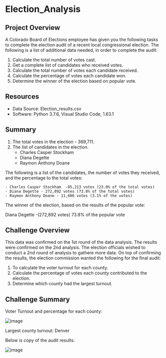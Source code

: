 # Election_Analysis
## Project Overview
A Colorado Board of Elections employee has given you the following tasks to complete the election audit of a recent local congressional election. The following is a list of additional data needed, in order to complete the audit:

1. Calculate the total number of votes cast. 
2. Get a complete list of candidates who received votes. 
3. Calculate the total number of votes each candidate received. 
4. Calculate the percentage of votes each candidate won. 
5. Determine the winner of the election based on popular vote.

## Resources
 - Data Source: Election_results.csv
 - Software: Python 3.7.6, Visual Studio Code,  1.63.1

## Summary
1. The total votes in the election - 369,711.
2. The list of candidates in the election.
    - Charles Casper Stockham
    - Diana Degette
    - Raymon Anthony Doane
    
The following is a list of the candidates, the number of votes they received, and the percentage to the total votes:

    - Charles Casper Stockham  -85,213 votes (23.0% of the total votes) 
    - Diana Degette - 272,892 votes (73.8% of the total votes)
    - Raymon Anthony Doane - 11,606 votes (3.1% of the votes)

The winner of the election, based on the results of the popular vote:

Diana Degette -(272,892 votes) 73.8% of the popular vote

## Challenge Overview

This data was confirmed on the 1st round of the data analysis.  The results were confirmed on the 2nd analysis.  The election officials wished to conduct a 2nd round of analysis to gathere more data.  On top of confirming the results, the election commission wanted the following for the final audit:

1. To calculate the voter turnout for each county.
2. Calculate the percentage of votes each county contributed to the election.
3. Determine which county had the largest turnout.

## Challenge Summary

Voter Turnout and percentage for each county:

  ![image](https://user-images.githubusercontent.com/94253815/145692535-a6ee2e31-f44e-4dc6-bdbd-90cd7099f3cf.png)

Largest county turnout: Denver

Below is copy of the audit results:

![image](https://user-images.githubusercontent.com/94253815/145734766-b77b9fc1-f752-49df-b0c9-6f32296ed411.png)












